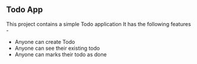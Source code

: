 ## Todo App
This project contains a simple Todo application
It has the following features -

- Anyone can create Todo
- Anyone can see their existing todo 
- Anyone can marks their todo as done